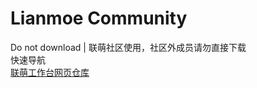 # Lianmoe Community
Do not download | 联萌社区使用，社区外成员请勿直接下载<br>
快速导航<br>
[联萌工作台网页仓库](https://github.com/Yizhouuu/yizhouuu.github.io)
